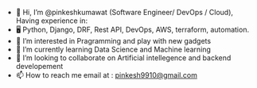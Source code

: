- 👋 Hi, I’m @pinkeshkumawat (Software Engineer/ DevOps / Cloud), Having experience in:
- 🖥️ Python, Django, DRF, Rest API, DevOps, AWS, terraform, automation. 
- 👀 I’m interested in Pragramming and play with new gadgets
- 🌱 I’m currently learning Data Science and Machine learning
- 💞️ I’m looking to collaborate on Artificial intellegence and backend developement
- 📫 How to reach me email at : pinkesh9910@gmail.com

<!---
pinkeshkumawat/pinkeshkumawat is a ✨ special ✨ repository because its `README.md` (this file) appears on your GitHub profile.
You can click the Preview link to take a look at your changes.
--->
